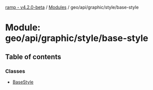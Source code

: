 [ramp - v4.2.0-beta](../README.md) / [Modules](../modules.md) / geo/api/graphic/style/base-style

# Module: geo/api/graphic/style/base-style

## Table of contents

### Classes

- [BaseStyle](../classes/geo_api_graphic_style_base_style.BaseStyle.md)
